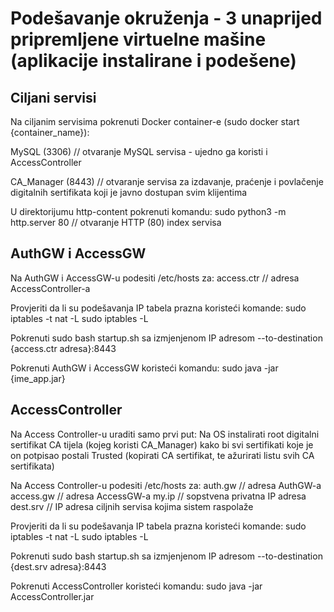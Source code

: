 # Podešavanje okruženja - 3 unaprijed pripremljene virtuelne mašine (aplikacije instalirane i podešene)

## Ciljani servisi

Na ciljanim servisima pokrenuti Docker container-e (sudo docker start {container_name}):

MySQL (3306)				// otvaranje MySQL servisa - ujedno ga koristi i AccessController

CA_Manager (8443)			// otvaranje servisa za izdavanje, praćenje i povlačenje digitalnih sertifikata koji je javno dostupan svim klijentima

U direktorijumu http-content pokrenuti komandu:
sudo python3 -m http.server 80		// otvaranje HTTP (80) index servisa

## AuthGW i AccessGW

Na AuthGW i AccessGW-u podesiti /etc/hosts za:
access.ctr	// adresa AccessController-a

Provjeriti da li su podešavanja IP tabela prazna koristeći komande:
sudo iptables -t nat -L
sudo iptables -L

Pokrenuti sudo bash startup.sh sa izmjenjenom IP adresom --to-destination {access.ctr adresa}:8443

Pokrenuti AuthGW i AccessGW koristeći komandu:
sudo java -jar {ime_app.jar}

## AccessController

Na Access Controller-u uraditi samo prvi put:
Na OS instalirati root digitalni sertifikat CA tijela (kojeg koristi CA_Manager) kako bi svi sertifikati koje je on potpisao postali Trusted (kopirati CA sertifikat, te ažurirati listu svih CA sertifikata)

Na Access Controller-u podesiti /etc/hosts za:
auth.gw		// adresa AuthGW-a
access.gw	// adresa AccessGW-a
my.ip		// sopstvena privatna IP adresa
dest.srv	// IP adresa ciljnih servisa kojima sistem raspolaže

Provjeriti da li su podešavanja IP tabela prazna koristeći komande:
sudo iptables -t nat -L
sudo iptables -L

Pokrenuti sudo bash startup.sh sa izmjenjenom IP adresom --to-destination {dest.srv adresa}:8443

Pokrenuti AccessController koristeći komandu:
sudo java -jar AccessController.jar
